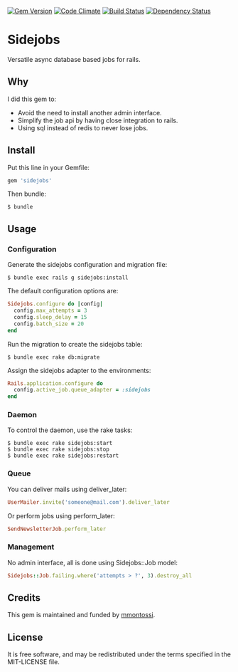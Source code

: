 [![Gem Version](https://badge.fury.io/rb/sidejobs.svg)](http://badge.fury.io/rb/sidejobs)
[![Code Climate](https://codeclimate.com/github/mmontossi/sidejobs/badges/gpa.svg)](https://codeclimate.com/github/mmontossi/sidejobs)
[![Build Status](https://travis-ci.org/mmontossi/sidejobs.svg)](https://travis-ci.org/mmontossi/sidejobs)
[![Dependency Status](https://gemnasium.com/mmontossi/sidejobs.svg)](https://gemnasium.com/mmontossi/sidejobs)

# Sidejobs

Versatile async database based jobs for rails.

## Why

I did this gem to:

- Avoid the need to install another admin interface.
- Simplify the job api by having close integration to rails.
- Using sql instead of redis to never lose jobs.

## Install

Put this line in your Gemfile:
```ruby
gem 'sidejobs'
```

Then bundle:
```
$ bundle
```

## Usage

### Configuration

Generate the sidejobs configuration and migration file:
```
$ bundle exec rails g sidejobs:install
```

The default configuration options are:
```ruby
Sidejobs.configure do |config|
  config.max_attempts = 3
  config.sleep_delay = 15
  config.batch_size = 20
end
```

Run the migration to create the sidejobs table:
```
$ bundle exec rake db:migrate
```

Assign the sidejobs adapter to the environments:
```ruby
Rails.application.configure do
  config.active_job.queue_adapter = :sidejobs
end
```

### Daemon

To control the daemon, use the rake tasks:
```
$ bundle exec rake sidejobs:start
$ bundle exec rake sidejobs:stop
$ bundle exec rake sidejobs:restart
```

### Queue

You can deliver mails using deliver_later:
```ruby
UserMailer.invite('someone@mail.com').deliver_later
```

Or perform jobs using perform_later:
```ruby
SendNewsletterJob.perform_later
```

### Management

No admin interface, all is done using Sidejobs::Job model:
```ruby
Sidejobs::Job.failing.where('attempts > ?', 3).destroy_all
```

## Credits

This gem is maintained and funded by [mmontossi](https://github.com/mmontossi).

## License

It is free software, and may be redistributed under the terms specified in the MIT-LICENSE file.
